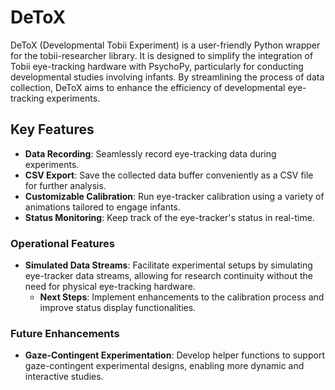# DeToX

DeToX (Developmental Tobii Experiment) is a user-friendly Python wrapper for the tobii-researcher library. It is designed to simplify the integration of Tobii eye-tracking hardware with PsychoPy, particularly for conducting developmental studies involving infants. By streamlining the process of data collection, DeToX aims to enhance the efficiency of developmental eye-tracking experiments.

## Key Features

- **Data Recording**: Seamlessly record eye-tracking data during experiments.
- **CSV Export**: Save the collected data buffer conveniently as a CSV file for further analysis.
- **Customizable Calibration**: Run eye-tracker calibration using a variety of animations tailored to engage infants.
- **Status Monitoring**: Keep track of the eye-tracker's status in real-time.

### Operational Features

- **Simulated Data Streams**: Facilitate experimental setups by simulating eye-tracker data streams, allowing for research continuity without the need for physical eye-tracking hardware.
  - **Next Steps**: Implement enhancements to the calibration process and improve status display functionalities.

### Future Enhancements

- **Gaze-Contingent Experimentation**: Develop helper functions to support gaze-contingent experimental designs, enabling more dynamic and interactive studies.

